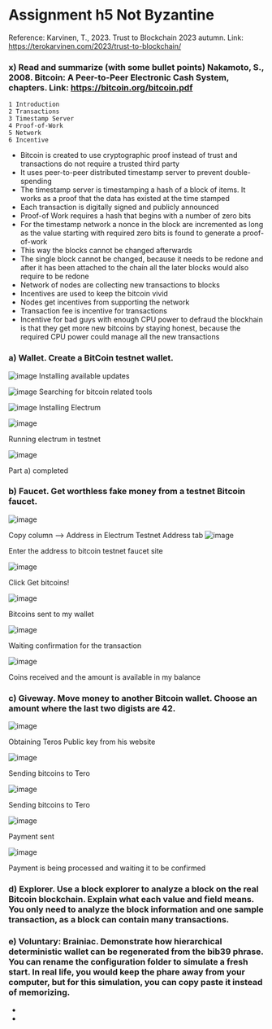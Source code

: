 # Assignment h5 Not Byzantine

Reference: Karvinen, T., 2023. Trust to Blockchain 2023 autumn. Link: https://terokarvinen.com/2023/trust-to-blockchain/

### x) Read and summarize (with some bullet points) Nakamoto, S., 2008. Bitcoin: A Peer-to-Peer Electronic Cash System, chapters. Link: https://bitcoin.org/bitcoin.pdf
    1 Introduction
    2 Transactions
    3 Timestamp Server
    4 Proof-of-Work
    5 Network
    6 Incentive
- Bitcoin is created to use cryptographic proof instead of trust and transactions do not require a trusted third party
- It uses peer-to-peer distributed timestamp server to prevent double-spending
- The timestamp server is timestamping a hash of a block of items. It works as a proof that the data has existed at the time stamped
- Each transaction is digitally signed and publicly announced
- Proof-of Work requires a hash that begins with a number of zero bits
- For the timestamp network a nonce in the block are incremented as long as the value starting with required zero bits is found to generate a proof-of-work
- This way the blocks cannot be changed afterwards
- The single block cannot be changed, because it needs to be redone and after it has been attached to the chain all the later blocks would also require to be redone
- Network of nodes are collecting new transactions to blocks
- Incentives are used to keep the bitcoin vivid
- Nodes get incentives from supporting the network
- Transaction fee is incentive for transactions
- Incentive for bad guys with enough CPU power to defraud the blockhain is that they get more new bitcoins by staying honest, because the required CPU power could manage all the new transactions  

### a) Wallet. Create a BitCoin testnet wallet.

![image](https://github.com/a1600795/Trust2BlockChain/assets/149095048/724b6ce5-3710-44c1-8e69-8b9125e2edb5)
Installing available updates

![image](https://github.com/a1600795/Trust2BlockChain/assets/149095048/9925c645-e98e-44b7-aa6c-a492f8f33dbd)
Searching for bitcoin related tools

![image](https://github.com/a1600795/Trust2BlockChain/assets/149095048/f0db4bbf-ac33-446c-879e-803314295dc8)
Installing Electrum

![image](https://github.com/a1600795/Trust2BlockChain/assets/149095048/652a1619-db6c-462f-a680-f425951370f1)

Running electrum in testnet

![image](https://github.com/a1600795/Trust2BlockChain/assets/149095048/50a420e5-b202-4f37-9cd4-7b7e7bdde29f)

Part a) completed

### b) Faucet. Get worthless fake money from a testnet Bitcoin faucet.

![image](https://github.com/a1600795/Trust2BlockChain/assets/149095048/60d980f8-a404-4bc7-a94d-e887edc60d2a)

Copy column --> Address in Electrum Testnet Address tab
![image](https://github.com/a1600795/Trust2BlockChain/assets/149095048/c023fbda-b1ea-4166-8aab-be1dda1ab17c)

Enter the address to bitcoin testnet faucet site

![image](https://github.com/a1600795/Trust2BlockChain/assets/149095048/010c4a13-14b4-4978-ae04-31c3dcb91ddf)

Click Get bitcoins!

![image](https://github.com/a1600795/Trust2BlockChain/assets/149095048/7f2982cb-3dc4-4b9c-a4cd-59778a6a80c1)

Bitcoins sent to my wallet

![image](https://github.com/a1600795/Trust2BlockChain/assets/149095048/7681b669-2e3b-4ac5-8d16-7064808b39ce)

Waiting confirmation for the transaction

![image](https://github.com/a1600795/Trust2BlockChain/assets/149095048/ad326f27-162e-4592-9025-2b8e9a83b47a)

Coins received and the amount is available in my balance

### c) Giveway. Move money to another Bitcoin wallet. Choose an amount where the last two digists are 42.

![image](https://github.com/a1600795/Trust2BlockChain/assets/149095048/ac7cae12-096f-4b15-8a3b-ce01d828fe8f)

Obtaining Teros Public key from his website

![image](https://github.com/a1600795/Trust2BlockChain/assets/149095048/a03d1b63-e766-4eef-bcd8-49f927397210)

Sending bitcoins to Tero

![image](https://github.com/a1600795/Trust2BlockChain/assets/149095048/04068184-37a6-4b16-a80f-a91f9468e81d)

Sending bitcoins to Tero

![image](https://github.com/a1600795/Trust2BlockChain/assets/149095048/f795cc1c-86f2-499a-bed8-aabbfecfa949)

Payment sent

![image](https://github.com/a1600795/Trust2BlockChain/assets/149095048/ad42f02e-d56a-480c-bdf9-3cf0da242aef)

Payment is being processed and waiting it to be confirmed

### d) Explorer. Use a block explorer to analyze a block on the real Bitcoin blockchain. Explain what each value and field means. You only need to analyze the block information and one sample transaction, as a block can contain many transactions.

### e) Voluntary: Brainiac. Demonstrate how hierarchical deterministic wallet can be regenerated from the bib39 phrase. You can rename the configuration folder to simulate a fresh start. In real life, you would keep the phare away from your computer, but for this simulation, you can copy paste it instead of memorizing.
- 
- 
